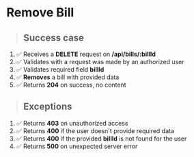 # Remove Bill

> ## Success case

1. ✅ Receives a **DELETE** request on **/api/bills/:billId**
2. ✅ Validates with a request was made by an authorized user
3. ✅ Validates required field **billId**
4. ✅ **Removes** a bill with provided data
5. ✅ Returns **204** on success, no content

> ## Exceptions

1. ✅ Returns **403** on unauthorized access
2. ✅ Returns **400** if the user doesn't provide required data
3. ✅ Returns **400** if the provided **billId** is not found for the user
4. ✅ Returns **500** on unexpected server error